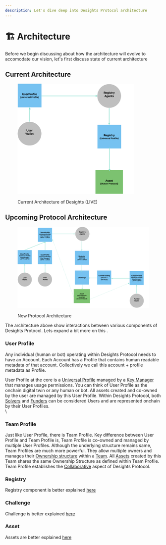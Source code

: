 ```yaml
---
description: Let's dive deep into Desights Protocol architecture
---
```


# 🏗️ Architecture

Before we begin discussing about how the architecture will evolve to accomodate our vision, let's first discuss state of current architecture

## Current Architecture

<figure><img src="../.gitbook/assets/Current-architecture.png" alt="" width="375"><figcaption><p>Current Architecture of Desights (LIVE)</p></figcaption></figure>

## Upcoming Protocol Architecture



<figure><img src="../.gitbook/assets/protocol-architecture.png" alt=""><figcaption><p>New Protocol Architecture</p></figcaption></figure>

The architecture above show interactions between various components of Desights Protocol. Lets expand a bit more on this .

### **User Profile**&#x20;

Any individual (human or bot) operating within Desights Protocol needs to have an Account. Each Account has a Profile that contains human readable metadata of that account. Collectively we call this account + profile metadata as Profile.&#x20;

User Profile at the core is a [Universal Profile](https://docs.lukso.tech/standards/universal-profile/introduction) managed by a [Key Manager](https://docs.lukso.tech/standards/universal-profile/lsp6-key-manager) that manages usage permissions. You can think of User Profile as the onchain digital twin or any human or bot. All assets created and co-owned by the user are managed by  this User Profile. Within Desights Protocol, both [Solvers](../core-components/solvers.md) and [Funders](../core-components/funders.md) can be considered Users and are represented onchain by their User Profiles.\
\


### Team Profile

Just like User Profile, there is Team Profile. Key difference between User Profile and Team Profile is, Team Profile is co-owned and managed by multiple User Profiles. Although the underlying structure remains same, Team Profiles are much more powerful. They allow multiple owners and manages their [Ownership structure](../core-components/ownership-split.md) within a [Team](../core-components/team.md). All [Assets](../core-components/asset.md) created by this Team shares the same Ownership Structure as defined within Team Profile. Team Profile establishes the [Collaborative](../concepts/collaborate.md) aspect of Desights Protocol.&#x20;



### Registry

Registry component is better explained [here](../core-components/registry.md)



### Challenge

Challenge is better explained [here](../core-components/challenge.md)



### Asset

Assets are better explained [here](../core-components/asset.md)
